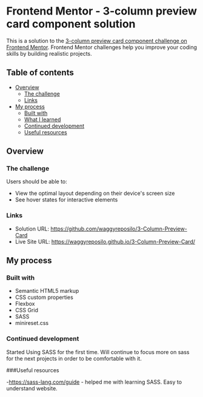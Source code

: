 # Frontend Mentor - 3-column preview card component solution

This is a solution to the [3-column preview card component challenge on Frontend Mentor](https://www.frontendmentor.io/challenges/3column-preview-card-component-pH92eAR2-). Frontend Mentor challenges help you improve your coding skills by building realistic projects. 

## Table of contents

- [Overview](#overview)
  - [The challenge](#the-challenge)
  - [Links](#links)
- [My process](#my-process)
  - [Built with](#built-with)
  - [What I learned](#what-i-learned)
  - [Continued development](#continued-development)
  - [Useful resources](#useful-resources)

## Overview

### The challenge

Users should be able to:

- View the optimal layout depending on their device's screen size
- See hover states for interactive elements

### Links

- Solution URL: https://github.com/waggyreposilo/3-Column-Preview-Card
- Live Site URL: https://waggyreposilo.github.io/3-Column-Preview-Card/

## My process

### Built with

- Semantic HTML5 markup
- CSS custom properties
- Flexbox
- CSS Grid
- SASS
- minireset.css

### Continued development

Started Using SASS for the first time. Will continue to focus more on sass for the next projects in order to be comfortable with it.

###Useful resources

-https://sass-lang.com/guide - helped me with learning SASS. Easy to understand website.
